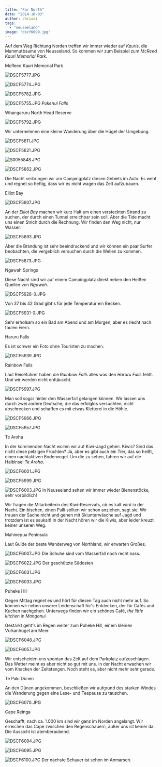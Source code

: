 ```yaml
---
title: "Far North"
date: "2014-10-03"
author: chrissi
tags: 
  - "neuseeland"
image: "dscf6099.jpg"
---
```


Auf dem Weg Richtung Norden treffen wir immer wieder auf _Kauris_, die Mammutbäume von Neuseeland. So kommen wir zum Beispiel zum _McReed Kauri Memorial Park_.

McReed Kauri Memorial Park

![DSCF5777.JPG](/images/2014/dscf5777.jpg)

![DSCF5774.JPG](/images/2014/dscf5774.jpg)

![DSCF5782.JPG](/images/2014/dscf5782.jpg)

![DSCF5755.JPG](/images/2014/dscf5755.jpg) _Pukenui Falls_

Whangaruru North Head Reserve

![DSCF5792.JPG](/images/2014/dscf5792.jpg)

Wir unternehmen eine kleine Wanderung über die Hügel der Umgebung.

![DSCF5811.JPG](/images/2014/dscf5811.jpg)

![DSCF5821.JPG](/images/2014/dscf5821.jpg)

![S0055848.JPG](/images/2014/s0055848.jpg)

![DSCF5862.JPG](/images/2014/dscf5862.jpg)

Die Nacht verbringen wir am Campingplatz diesen Gebiets im Auto. Es weht und regnet so heftig, dass wir es nicht wagen das Zelt aufzubauen.

Elliot Bay

![DSCF5907.JPG](/images/2014/dscf5907.jpg)

An der _Elliot Bay_ machen wir kurz Halt um einen versteckten Strand zu suchen, der durch einen Tunnel erreichbar sein soll. Aber die Tide macht uns einen Strich durch die Rechnung. Wir finden den Weg nicht, nur Wasser.

![DSCF5893.JPG](/images/2014/dscf5893.jpg)

Aber die Brandung ist sehr beeindruckend und wir können ein paar Surfer beobachten, die vergeblich versuchen durch die Wellen zu kommen.

![DSCF5873.JPG](/images/2014/dscf5873.jpg)

Ngawah Springs

Diese Nacht sind wir auf einem Campingplatz direkt neben den Heißen Quellen von _Ngawah_.

![DSCF5928-0.JPG](/images/2014/dscf5928-0.jpg)

Von 37 bis 42 Grad gibt's für jede Temperatur ein Becken.

![DSCF5931-0.JPG](/images/2014/dscf5931-0.jpg)

Sehr erholsam so ein Bad am Abend und am Morgen, aber es riecht nach faulen Eiern.

Haruru Falls

Es ist schwer ein Foto ohne Touristen zu machen.

![DSCF5939.JPG](/images/2014/dscf5939.jpg)

Rainbow Falls

Laut Reiseführer haben die _Rainbow Falls_ alles was den _Haruru Falls_ fehlt. Und wir werden nicht enttäuscht.

![DSCF5997.JPG](/images/2014/dscf5997.jpg)

Man soll sogar hinter den Wasserfall gelangen können. Wir lassen uns durch zwei andere Deutsche, die das erfolglos versuchten, nicht abschrecken und schaffen es mit etwas Kletterei in die Höhle.

![DSCF5966.JPG](/images/2014/dscf5966.jpg)

![DSCF5957.JPG](/images/2014/dscf5957.jpg)

Te Aroha

In der kommenden Nacht wollen wir auf Kiwi-Jagd gehen. Kiwis? Sind das nicht diese pelzigen Früchten? Ja, aber es gibt auch ein Tier, das so heißt, einen nachtaktiven Bodenvogel. Um die zu sehen, fahren wir auf die Halbinsel _Te Aroha_.

![DSCF6001.JPG](/images/2014/dscf6001.jpg)

![DSCF5999.JPG](/images/2014/dscf5999.jpg)

![DSCF6003.JPG](/images/2014/dscf6003.jpg) In Neuseeland sehen wir immer wieder Bienenstöcke, sehr vorbildlich!

Wir fragen die Mitarbeiterin des Kiwi-Reservats, ob es kalt wird in der Nacht. Ein bischen, einen Pulli sollten wir schon anziehen, sagt sie. Wir trauen der Sache nicht und gehen mit Skiunterwäsche auf Jagd und trotzdem ist es saukalt! In der Nacht hören wir die Kiwis, aber leider kreuzt keiner unseren Weg.

Mahinepua Peninsula

Laut Guide der beste Wanderweg von Northland, wir erwarten Großes.

![DSCF6007.JPG](/images/2014/dscf6007.jpg) Die Schuhe sind vom Wasserfall noch recht nass.

![DSCF6022.JPG](/images/2014/dscf6022.jpg) Der geschützte Südosten

![DSCF6031.JPG](/images/2014/dscf6031.jpg)

![DSCF6033.JPG](/images/2014/dscf6033.jpg)

Puheke Hill

Gegen Mittag regnet es und hört für diesen Tag auch nicht mehr auf. So können wir neben unserer Leidenschaft für's Entdecken, der für Cafés und Kuchen nachgehen. Unterwegs finden wir ein schönes Café, _the little kitchen_ in _Mangonui_

Gestärkt geht's im Regen weiter zum Puheke Hill, einem kleinen Vulkanhügel am Meer.

![DSCF6048.JPG](/images/2014/dscf6048.jpg)

![DSCF6057.JPG](/images/2014/dscf6057.jpg)

Wir entscheiden uns spontan das Zelt auf dem Parkplatz aufzuschlagen. Das Wetter meint es aber nicht so gut mit uns. In der Nacht erwachen wir vom Knacken der Zeltstangen. Noch steht es, aber nicht mehr sehr gerade.

Te Paki Dünen

An den Dünen angekommen, beschließen wir aufgrund des starken Windes die Wanderung gegen eine Lese- und Teepause zu tauschen.

![DSCF6070.JPG](/images/2014/dscf6070.jpg)

Cape Reinga

Geschafft, nach ca. 1.000 km sind wir ganz im Norden angelangt. Wir erreichen das Cape zwischen den Regenschauern, außer uns ist keiner da. Die Aussicht ist atemberaubend.

![DSCF6094.JPG](/images/2014/dscf6094.jpg)

![DSCF6095.JPG](/images/2014/dscf6095.jpg)

![DSCF6100.JPG](/images/2014/dscf6100.jpg) Der nächste Schauer ist schon im Anmarsch.
